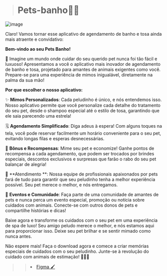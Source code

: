 > <h1>Pets-banho🐕‍🦺 </h1>


![image](https://github.com/theokkkk1/Pets-banho/assets/144964704/8261eb29-666d-4d25-946a-95ff3d3cb706)

Claro! Vamos tornar esse aplicativo de agendamento de banho e tosa ainda mais atraente e convidativo:

**Bem-vindo ao seu Pets Banho!**

🐾 Imagine um mundo onde cuidar do seu querido pet nunca foi tão fácil e luxuoso! Apresentamos a você o aplicativo mais inovador de agendamento de banho e tosa, projetado para amantes de animais exigentes como você. Prepare-se para uma experiência de mimos inigualável, diretamente na palma da sua mão!

**Por que escolher o nosso aplicativo:**

✨ **Mimos Personalizados**: Cada peludinho é único, e nós entendemos isso. Nosso aplicativo permite que você personalize cada detalhe do tratamento do seu pet, desde o shampoo especial até o estilo de tosa, garantindo que ele saia parecendo uma estrela!

🗓️ **Agendamento Simplificado**: Diga adeus à espera! Com alguns toques na tela, você pode reservar facilmente um horário conveniente para o seu pet, evitando longas filas e esperas desnecessárias.

🌟 **Bônus e Recompensas**: Mime seu pet e economize! Ganhe pontos de recompensa a cada agendamento, que podem ser trocados por brindes especiais, descontos exclusivos e surpresas que farão o rabo do seu pet balançar de alegria!

💖 **Atendimento **: Nossa equipe de profissionais apaixonados por pets fará de tudo para garantir que seu peludinho tenha a melhor experiência possível. Seu pet merece o melhor, e nós entregamos.

🎉 **Eventos e Comunidade**: Faça parte de uma comunidade de amantes de pets e nunca perca um evento especial, promoção ou notícia sobre cuidados com animais. Conecte-se com outros donos de pets e compartilhe histórias e dicas!

Baixe agora e transforme os cuidados com o seu pet em uma experiência de spa de luxo! Seu amigo peludo merece o melhor, e nós estamos aqui para proporcionar isso. Deixe seu pet brilhar e se sentir mimado como nunca antes.

Não espere mais! Faça o download agora e comece a criar memórias especiais de cuidados com o seu peludinho. Junte-se à revolução do cuidado com animais de estimação! 🐶🐱🐾





>> <li> <a href ="https://www.figma.com/proto/a3KxyJTIWE7wNPDfMBHx0Q/Untitled?node-id=1-121&starting-point-node-id=1%3A121&locale=en"> Figma 🖌️ <a> </li>



